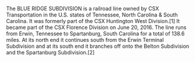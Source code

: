 The BLUE RIDGE SUBDIVISION is a railroad line owned by CSX Transportation in the U.S. states of Tennessee, North Carolina & South Carolina. It was formerly part of the CSX Huntington West Division.[1] It became part of the CSX Florence Division on June 20, 2016. The line runs from Erwin, Tennessee to Spartanburg, South Carolina for a total of 138.6 miles. At its north end it continues south from the Erwin Terminal Subdivision and at its south end it branches off onto the Belton Subdivision and the Spartanburg Subdivision.[2]
